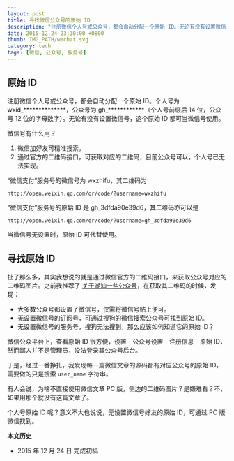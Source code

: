 ```yaml
---
layout: post
title: 寻找微信公众号的原始 ID
description: "注册微信个人号或公众号，都会自动分配一个原始 ID。无论有没有设置微信号，这个原始 ID 都可当微信号使用。"
date: 2015-12-24 23:30:00 +0800
thumb: IMG_PATH/wechat.svg
category: tech
tags: [微信, 公众号, 服务号]
---
```


## 原始 ID

注册微信个人号或公众号，都会自动分配一个原始 ID。个人号为 wxid_\*\*\*\*\*\*\*\*\*\*\*\*\*\*，公众号为 gh_\*\*\*\*\*\*\*\*\*\*\*\*（个人号前缀后 14 位，公众号 12 位的字母数字）。无论有没有设置微信号，这个原始 ID 都可当微信号使用。

微信号有什么用？

1. 微信加好友可精准搜索。
2. 通过官方的二维码接口，可获取对应的二维码，目前公众号可以，个人号已无法实现。

“微信支付”服务号的微信号为 wxzhifu，其二维码为 

    http://open.weixin.qq.com/qr/code/?username=wxzhifu

“微信支付”服务号的原始 ID 是 gh_3dfda90e39d6，其二维码亦可以是 

    http://open.weixin.qq.com/qr/code/?username=gh_3dfda90e39d6

当微信号无设置时，原始 ID 可代替使用。

## 寻找原始 ID

扯了那么多，其实我想说的就是通过微信官方的二维码接口，来获取公众号对应的二维码图片。之前我推荐了 [关于潮汕一些公众号](/chaoshan-official-accounts.html)，在获取其二维码的时候，发现：

* 大多数公众号都设置了微信号，仅需将微信号贴上便可。
* 无设置微信号的订阅号，可通过搜狗的微信搜索公众号可找到原始 ID。
* 无设置微信号的服务号，搜狗无法搜到，那么应该如何知道它的原始 ID？

微信公众平台上，查看原始 ID 很方便，设置 - 公众号设置 - 注册信息 - 原始 ID，然而鄙人并不是管理员，没法登录其公众号后台。

于是，经过一番挣扎，我发现每一篇微信文章的源码都有对应公众号的原始 ID，需要做的只是搜索 `user_name` 字符串。

有人会说，为啥不直接使用微信文章 PC 版，侧边的二维码图片？是嫌难看？不，如果用那个就没有这篇文章了。

个人号原始 ID 呢？意义不大也说说，无设置微信号好友的原始 ID，可通过 PC 版微信找到。

**本文历史**

* 2015 年 12 月 24 日 完成初稿
